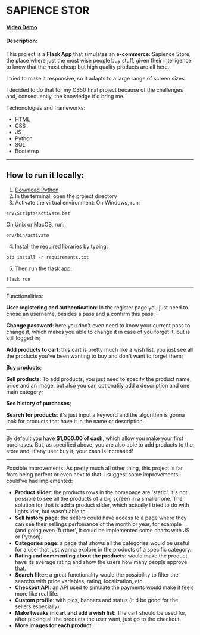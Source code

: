 # SAPIENCE STOR
#### [Video Demo](https://youtu.be/HBnj7MTYh28)
#### Description:
This project is a **Flask App** that simulates an **e-commerce**: Sapience Store,
the place where just the most wise people buy stuff, given their intelligence to
know that the most cheap but high quality products are all here.

I tried to make it responsive, so it adapts to a large range of screen sizes.

 I decided to do that for my CS50 final project because of the challenges and,
 consequently, the knowledge it'd bring me.

Techonologies and frameworks: 

- HTML
- CSS
- JS
- Python
- SQL
- Bootstrap
---
## How to run it locally:

1. [Download Python]('https://www.python.org/downloads/')
2. In the terminal, open the project directory
3. Activate the virtual environment:
On Windows, run:
```
env\Scripts\activate.bat
```
On Unix or MacOS, run:
```
env/bin/activate
```

4. Install the required libraries by typing:
```
pip install -r requirements.txt
```

5. Then run the flask app:
```
flask run
```

---
Functionalities:

 **User registering and authentication**: In the register page you just need to
 chose an username, besides a pass and a confirm this pass;

 **Change password**: here you don't even need to know your current pass to change
 it, which makes you able to change it in case of you forget it, but is still logged in;

 **Add products to cart**: this cart is pretty much like a wish list, you just see
 all the products you've been wanting to buy and don't want to forget them;

**Buy products**;

**Sell products**: To add products, you just need to specify the product name, price
and an image, but also  you can optionatily add a description and one main category;

 **See history of purchases**;

 **Search for products**: it's just input a keyword and the algorithm is gonna look for
 products that have it in the name or description.

---
By default you have **$1,000.00 of cash**, which allow you make your first purchases.
But, as specified above, you are also able to add products to the store and, if any
user buy it, your cash is increased!

----
Possible improvements:
As pretty much all other thing, this project is far from being perfect or even next to that. I suggest some improvements i could've had implemented:

- **Product slider**: the products rows in the homepage are 'static', it's not possible to see all the products of a big screen in a smaller one. The solution for that is add a product slider, which actually I tried to do with lightslider, but wasn't able to.
- **Sell history page**: the sellers could have access to a page where they can see their sellings perfomance of the month or year, for example (and going even 'further', it could be implemented some charts with JS or Python).
- **Categories page**: a page that shows all the categories would be useful for a usel that just wanna explore in the products of a specific category.
- **Rating and commenting about the products**: would make the product have its average rating and show the users how many people approve that.
- **Search filter**: a great functionality would the possibility to filter the searchs with price variables, rating, localization, etc.
- **Checkout API**: an API used to simulate the payments would make it feels more like real life.
- **Custom profile**: with pics, banners and status (it'd be good for the sellers especially).
- **Make tweaks in cart and add a wish list**: The cart should be used for, after picking all the products the user want, just go to the checkout.
- **More images for each product**

